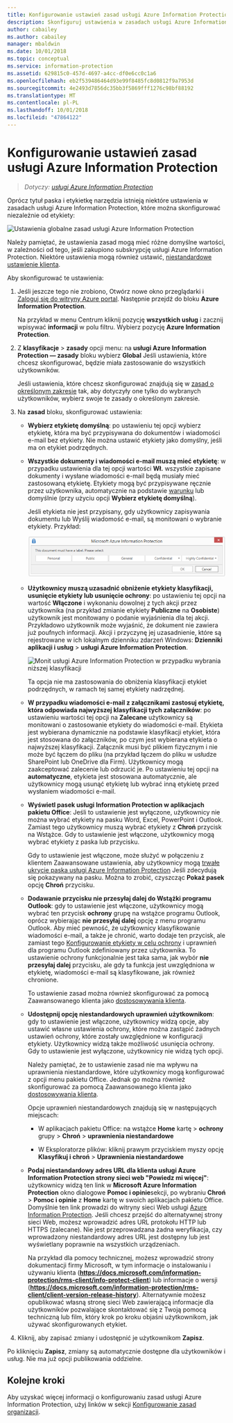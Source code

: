 ```yaml
---
title: Konfigurowanie ustawień zasad usługi Azure Information Protection
description: Skonfiguruj ustawienia w zasadach usługi Azure Information Protection mające zastosowanie do wszystkich użytkowników i urządzeń.
author: cabailey
ms.author: cabailey
manager: mbaldwin
ms.date: 10/01/2018
ms.topic: conceptual
ms.service: information-protection
ms.assetid: 629815c0-457d-4697-a4cc-df0e6cc0c1a6
ms.openlocfilehash: eb2f539486464d93e99f8485fc8d0812f9a7953d
ms.sourcegitcommit: 4e2493d7856dc35bb3f5869fff1276c98bf88192
ms.translationtype: MT
ms.contentlocale: pl-PL
ms.lasthandoff: 10/01/2018
ms.locfileid: "47864122"
---
```

# <a name="how-to-configure-the-policy-settings-for-azure-information-protection"></a>Konfigurowanie ustawień zasad usługi Azure Information Protection

>*Dotyczy: [usługi Azure Information Protection](https://azure.microsoft.com/pricing/details/information-protection)*

Oprócz tytuł paska i etykietkę narzędzia istnieją niektóre ustawienia w zasadach usługi Azure Information Protection, które można skonfigurować niezależnie od etykiety:

![Ustawienia globalne zasad usługi Azure Information Protection](./media/info-protect-policy-default-settingsv3.png)

Należy pamiętać, że ustawienia zasad mogą mieć różne domyślne wartości, w zależności od tego, jeśli zakupiono subskrypcję usługi Azure Information Protection. Niektóre ustawienia mogą również ustawić, [niestandardowe ustawienie klienta](./rms-client/client-admin-guide-customizations.md).

Aby skonfigurować te ustawienia:

1. Jeśli jeszcze tego nie zrobiono, Otwórz nowe okno przeglądarki i [Zaloguj się do witryny Azure portal](configure-policy.md#signing-in-to-the-azure-portal). Następnie przejdź do bloku **Azure Information Protection**.
    
    Na przykład w menu Centrum kliknij pozycję **wszystkich usług** i zacznij wpisywać **informacji** w polu filtru. Wybierz pozycję **Azure Information Protection**.

2. Z **klasyfikacje** > **zasady** opcji menu: na **usługi Azure Information Protection — zasady** bloku wybierz **Global** Jeśli ustawienia, które chcesz skonfigurować, będzie miała zastosowanie do wszystkich użytkowników.
    
    Jeśli ustawienia, które chcesz skonfigurować znajdują się w [zasad o określonym zakresie](configure-policy-scope.md) tak, aby dotyczyły one tylko do wybranych użytkowników, wybierz swoje te zasady o określonym zakresie.

3. Na **zasad** bloku, skonfigurować ustawienia:
    
    - **Wybierz etykietę domyślną**: po ustawieniu tej opcji wybierz etykietę, która ma być przypisywana do dokumentów i wiadomości e-mail bez etykiety. Nie można ustawić etykiety jako domyślny, jeśli ma on etykiet podrzędnych. 
    
    - **Wszystkie dokumenty i wiadomości e-mail muszą mieć etykietę**: w przypadku ustawienia dla tej opcji wartości **Wł.** wszystkie zapisane dokumenty i wysłane wiadomości e-mail będą musiały mieć zastosowaną etykietę. Etykiety mogą być przypisywane ręcznie przez użytkownika, automatycznie na podstawie [warunku](configure-policy-classification.md) lub domyślnie (przy użyciu opcji **Wybierz etykietę domyślną**).
        
        Jeśli etykieta nie jest przypisany, gdy użytkownicy zapisywania dokumentu lub Wyślij wiadomość e-mail, są monitowani o wybranie etykiety. Przykład:
        
        ![Monit usługi Azure Information Protection, jeśli etykietowanie jest wymuszane](./media/info-protect-enforce-labelv2.png)
        
    - **Użytkownicy muszą uzasadnić obniżenie etykiety klasyfikacji, usunięcie etykiety lub usunięcie ochrony**: po ustawieniu tej opcji na wartość **Włączone** i wykonaniu dowolnej z tych akcji przez użytkownika (na przykład zmianie etykiety **Publiczne** na **Osobiste**) użytkownik jest monitowany o podanie wyjaśnienia dla tej akcji. Przykładowo użytkownik może wyjaśnić, że dokument nie zawiera już poufnych informacji. Akcji i przyczynę jej uzasadnienie, które są rejestrowane w ich lokalnym dzienniku zdarzeń Windows: **Dzienniki aplikacji i usług** > **usługi Azure Information Protection**.  
        
        ![Monit usługi Azure Information Protection w przypadku wybrania niższej klasyfikacji](./media/info-protect-lower-justification.png)
        
        Ta opcja nie ma zastosowania do obniżenia klasyfikacji etykiet podrzędnych, w ramach tej samej etykiety nadrzędnej.
        
    - **W przypadku wiadomości e-mail z załącznikami zastosuj etykietę, która odpowiada najwyższej klasyfikacji tych załączników**: po ustawieniu wartości tej opcji na **Zalecane** użytkownicy są monitowani o zastosowanie etykiety do wiadomości e-mail. Etykieta jest wybierana dynamicznie na podstawie klasyfikacji etykiet, która jest stosowana do załączników, po czym jest wybierana etykieta o najwyższej klasyfikacji. Załącznik musi być plikiem fizycznym i nie może być łączem do pliku (na przykład łączem do pliku w usłudze SharePoint lub OneDrive dla Firm). Użytkownicy mogą zaakceptować zalecenie lub odrzucić je. Po ustawieniu tej opcji na **automatyczne**, etykieta jest stosowana automatycznie, ale użytkownicy mogą usunąć etykietę lub wybrać inną etykietę przed wysłaniem wiadomości e-mail.  
    
    - **Wyświetl pasek usługi Information Protection w aplikacjach pakietu Office**: Jeśli to ustawienie jest wyłączone, użytkownicy nie można wybrać etykiety na pasku Word, Excel, PowerPoint i Outlook. Zamiast tego użytkownicy muszą wybrać etykiety z **Chroń** przycisk na Wstążce. Gdy to ustawienie jest włączone, użytkownicy mogą wybrać etykiety z paska lub przycisku.
        
        Gdy to ustawienie jest włączone, może służyć w połączeniu z klientem Zaawansowane ustawienia, aby użytkownicy mogą [trwałe ukrycie paska usługi Azure Information Protection](./rms-client/client-admin-guide-customizations.md#permanently-hide-the-azure-information-protection-bar) Jeśli zdecydują się pokazywany na pasku. Można to zrobić, czyszcząc **Pokaż pasek** opcję **Chroń** przycisku.
    
    - **Dodawanie przycisku nie przesyłaj dalej do Wstążki programu Outlook**: gdy to ustawienie jest włączone, użytkownicy mogą wybrać ten przycisk **ochrony** grupę na wstążce programu Outlook, oprócz wybierając **nie przesyłaj dalej** opcję z menu programu Outlook. Aby mieć pewność, że użytkownicy klasyfikowanie wiadomości e-mail, a także je chronić, warto dodaje ten przycisk, ale zamiast tego [Konfigurowanie etykiety w celu ochrony](configure-policy-protection.md) i uprawnień dla programu Outlook zdefiniowany przez użytkownika. To ustawienie ochrony funkcjonalnie jest taka sama, jak wybór **nie przesyłaj dalej** przycisku, ale gdy ta funkcja jest uwzględniona w etykietę, wiadomości e-mail są klasyfikowane, jak również chronione.
    
        To ustawienie zasad można również skonfigurować za pomocą Zaawansowanego klienta jako [dostosowywania klienta](./rms-client/client-admin-guide-customizations.md#hide-or-show-the-do-not-forward-button-in-outlook).
    
    - **Udostępnij opcję niestandardowych uprawnień użytkownikom**: gdy to ustawienie jest włączone, użytkownicy widzą opcje, aby ustawić własne ustawienia ochrony, które można zastąpić żadnych ustawień ochrony, które zostały uwzględnione w konfiguracji etykiety. Użytkownicy widzą także możliwość usunięcia ochrony. Gdy to ustawienie jest wyłączone, użytkownicy nie widzą tych opcji.
        
        Należy pamiętać, że to ustawienie zasad nie ma wpływu na uprawnienia niestandardowe, które użytkownicy mogą konfigurować z opcji menu pakietu Office. Jednak go można również skonfigurować za pomocą Zaawansowanego klienta jako [dostosowywania klienta](./rms-client/client-admin-guide-customizations.md#make-the-custom-permissions-options-available-or-unavailable-to-users).
        
        Opcje uprawnień niestandardowych znajdują się w następujących miejscach:
        
        - W aplikacjach pakietu Office: na wstążce **Home** kartę > **ochrony** grupy > **Chroń** > **uprawnienia niestandardowe**
        
        - W Eksploratorze plików: kliknij prawym przyciskiem myszy opcję **Klasyfikuj i chroń** > **Uprawnienia niestandardowe**
    
    - **Podaj niestandardowy adres URL dla klienta usługi Azure Information Protection strony sieci web "Powiedz mi więcej"**: użytkownicy widzą ten link w **Microsoft Azure Information Protection** okno dialogowe **Pomoc i opinie**sekcji, po wybraniu **Chroń** > **Pomoc i opinie** z **Home** kartę w swoich aplikacjach pakietu Office. Domyślnie ten link prowadzi do witryny sieci Web usługi [Azure Information Protection](https://www.microsoft.com/cloud-platform/azure-information-protection). Jeśli chcesz przejść do alternatywnej strony sieci Web, możesz wprowadzić adres URL protokołu HTTP lub HTTPS (zalecane). Nie jest przeprowadzana żadna weryfikacja, czy wprowadzony niestandardowy adres URL jest dostępny lub jest wyświetlany poprawnie na wszystkich urządzeniach.
        
        Na przykład dla pomocy technicznej, możesz wprowadzić strony dokumentacji firmy Microsoft, w tym informacje o instalowaniu i używaniu klienta (**https://docs.microsoft.com/information-protection/rms-client/info-protect-client**) lub informacje o wersji (**https://docs.microsoft.com/information-protection/rms-client/client-version-release-history**). Alternatywnie możesz opublikować własną stronę sieci Web zawierającą informacje dla użytkowników pozwalające skontaktować się z Twoją pomocą techniczną lub film, który krok po kroku objaśni użytkownikom, jak używać skonfigurowanych etykiet.

3. Kliknij, aby zapisać zmiany i udostępnić je użytkownikom **Zapisz**.

Po kliknięciu **Zapisz**, zmiany są automatycznie dostępne dla użytkowników i usług. Nie ma już opcji publikowania oddzielne.

## <a name="next-steps"></a>Kolejne kroki

Aby uzyskać więcej informacji o konfigurowaniu zasad usługi Azure Information Protection, użyj linków w sekcji [Konfigurowanie zasad organizacji](configure-policy.md#configuring-your-organizations-policy).  

